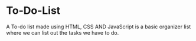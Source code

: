 # To-Do-List
A To-do list made using HTML, CSS AND JavaScript is a basic organizer list where we can list out the tasks we have to do. 
